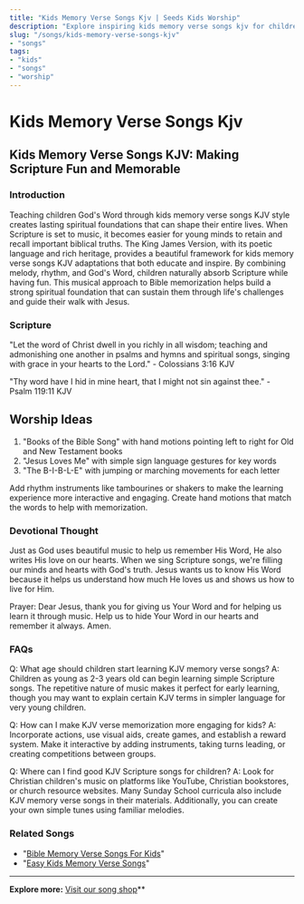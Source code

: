 ```yaml
---
title: "Kids Memory Verse Songs Kjv | Seeds Kids Worship"
description: "Explore inspiring kids memory verse songs kjv for children's worship and faith development. Biblical music resources for families and ministry."
slug: "/songs/kids-memory-verse-songs-kjv"
- "songs"
tags:
- "kids"
- "songs"
- "worship"
---
```


# Kids Memory Verse Songs Kjv

## Kids Memory Verse Songs KJV: Making Scripture Fun and Memorable

### Introduction
Teaching children God's Word through kids memory verse songs KJV style creates lasting spiritual foundations that can shape their entire lives. When Scripture is set to music, it becomes easier for young minds to retain and recall important biblical truths. The King James Version, with its poetic language and rich heritage, provides a beautiful framework for kids memory verse songs KJV adaptations that both educate and inspire. By combining melody, rhythm, and God's Word, children naturally absorb Scripture while having fun. This musical approach to Bible memorization helps build a strong spiritual foundation that can sustain them through life's challenges and guide their walk with Jesus.

### Scripture
"Let the word of Christ dwell in you richly in all wisdom; teaching and admonishing one another in psalms and hymns and spiritual songs, singing with grace in your hearts to the Lord." - Colossians 3:16 KJV

"Thy word have I hid in mine heart, that I might not sin against thee." - Psalm 119:11 KJV

## Worship Ideas
1. "Books of the Bible Song" with hand motions pointing left to right for Old and New Testament books
2. "Jesus Loves Me" with simple sign language gestures for key words
3. "The B-I-B-L-E" with jumping or marching movements for each letter

Add rhythm instruments like tambourines or shakers to make the learning experience more interactive and engaging. Create hand motions that match the words to help with memorization.

### Devotional Thought
Just as God uses beautiful music to help us remember His Word, He also writes His love on our hearts. When we sing Scripture songs, we're filling our minds and hearts with God's truth. Jesus wants us to know His Word because it helps us understand how much He loves us and shows us how to live for Him.

Prayer: Dear Jesus, thank you for giving us Your Word and for helping us learn it through music. Help us to hide Your Word in our hearts and remember it always. Amen.

### FAQs
Q: What age should children start learning KJV memory verse songs?
A: Children as young as 2-3 years old can begin learning simple Scripture songs. The repetitive nature of music makes it perfect for early learning, though you may want to explain certain KJV terms in simpler language for very young children.

Q: How can I make KJV verse memorization more engaging for kids?
A: Incorporate actions, use visual aids, create games, and establish a reward system. Make it interactive by adding instruments, taking turns leading, or creating competitions between groups.

Q: Where can I find good KJV Scripture songs for children?
A: Look for Christian children's music on platforms like YouTube, Christian bookstores, or church resource websites. Many Sunday School curricula also include KJV memory verse songs in their materials. Additionally, you can create your own simple tunes using familiar melodies.

### Related Songs

- "[Bible Memory Verse Songs For Kids](/songs/bible-memory-verse-songs-for-kids/)"
- "[Easy Kids Memory Verse Songs](/songs/easy-kids-memory-verse-songs/)"

---

**Explore more:** [Visit our song shop](https://seedskidsworship.com/shop)**

<!-- Schema Markup -->
<script type="application/ld+json">
{
  "@context": "https://schema.org",
  "@type": "MusicRecording",
  "name": "Kids Memory Verse Songs Kjv",
  "byArtist": {
    "@type": "MusicGroup",
    "name": "Seeds Kids Worship"
  },
  "isFamilyFriendly": true,
  "url": "https://seedskidsworship.com/songs/kids-memory-verse-songs-kjv/"
}
</script>